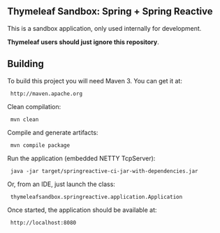 
 Thymeleaf Sandbox: Spring + Spring Reactive
--------------------------------------------
 
 This is a sandbox application, only used internally for development.

 **Thymeleaf users should just ignore this repository**.



## Building

 To build this project you will need Maven 3. You can get it at:
 
     http://maven.apache.org

 Clean compilation:
 
     mvn clean
     
 Compile and generate artifacts:
 
     mvn compile package
     
 Run the application (embedded NETTY TcpServer):
 
     java -jar target/springreactive-ci-jar-with-dependencies.jar

 Or, from an IDE, just launch the class:

     thymeleafsandbox.springreactive.application.Application

 Once started, the application should be available at:
 
     http://localhost:8080